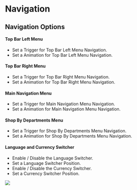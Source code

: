 # Navigation

## Navigation Options


#### Top Bar Left Menu

* Set a Trigger for Top Bar Left Menu Navigation.
* Set a Animation for Top Bar Left Menu Navigation.

#### Top Bar Right Menu

* Set a Trigger for Top Bar Right Menu Navigation.
* Set a Animation for Top Bar Right Menu Navigation.

#### Main Navigation Menu

* Set a Trigger for Main Navigation Menu Navigation.
* Set a Animation for Main Navigation Menu Navigation.

#### Shop By Departments Menu

* Set a Trigger for Shop By Departments Menu Navigation.
* Set a Animation for Shop By Departments Menu Navigation.

#### Language and Currency Switcher

* Enable / Disable the Language Switcher.
* Set a Language Switcher Position.
* Enable / Disable the Currency Switcher.
* Set a Currency Switcher Position.

![](http://transvelo.github.io/mediacenter/docs/assets/images/theme-options-navigation.png)

